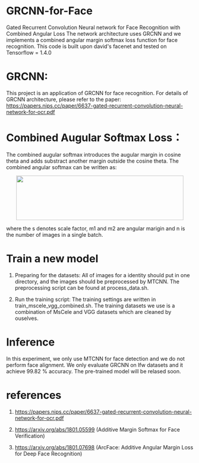 # GRCNN-for-Face
Gated Recurrent Convolution Neural network for Face Recognition with Combined Angular Loss
The network architecture uses GRCNN and we implements a combined angular margin softmax loss function for face recognition. This code is built upon david's facenet and tested on Tensorflow = 1.4.0

# GRCNN:
This project is an application of GRCNN for face recognition. For details of GRCNN architecture, please refer to the paper: https://papers.nips.cc/paper/6637-gated-recurrent-convolution-neural-network-for-ocr.pdf

# Combined Augular Softmax Loss：
The combined augular softmax introduces the augular margin in cosine theta and adds substract another margin outside the cosine theta.
The combined angular softmax can be written as:

<div align=center><img src="https://github.com/Jianfeng1991/GRCNN-for-Face/blob/master/combined_loss.PNG" width="450" height="120" ></div>

where the s denotes scale factor, m1 and m2 are angular marigin and n is the number of images in a single batch.

# Train a new model
1. Preparing for the datasets: 
All of images for a identity should put in one directory, and the images should be preprocessed by MTCNN. The preprocessing script can be found at process_data.sh.

2. Run the training script:
The training settings are written in train_mscele_vgg_combined.sh. The training datasets we use is a combination of MsCele and VGG datasets which are cleaned by ouselves.

# Inference
In this experiment, we only use MTCNN for face detection and we do not perform face alignment.
We only evaluate GRCNN on lfw datasets and it achieve 99.82 % accuracy. The pre-trained model will be relased soon.

# references

1. https://papers.nips.cc/paper/6637-gated-recurrent-convolution-neural-network-for-ocr.pdf

2. https://arxiv.org/abs/1801.05599  (Additive Margin Softmax for Face Verification)

3. https://arxiv.org/abs/1801.07698  (ArcFace: Additive Angular Margin Loss for Deep Face Recognition)
